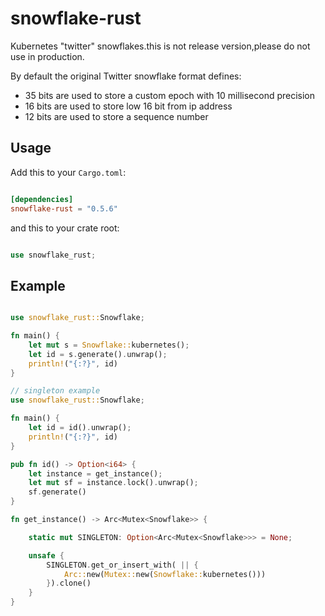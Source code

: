 # snowflake-rust

Kubernetes "twitter" snowflakes.this is not release version,please do not use in production.

By default the original Twitter snowflake format defines:
- 35 bits are used to store a custom epoch with 10 millisecond precision
- 16 bits are used to store low 16 bit from ip address
- 12 bits are used to store a sequence number

## Usage
Add this to your `Cargo.toml`:

```toml

[dependencies]
snowflake-rust = "0.5.6"
```
and this to your crate root:

```rust

use snowflake_rust;

```

## Example

```rust

use snowflake_rust::Snowflake;

fn main() {
    let mut s = Snowflake::kubernetes();
    let id = s.generate().unwrap();
    println!("{:?}", id)
}

```

```rust
// singleton example
use snowflake_rust::Snowflake;

fn main() {
    let id = id().unwrap();
    println!("{:?}", id)
}

pub fn id() -> Option<i64> {
    let instance = get_instance();
    let mut sf = instance.lock().unwrap();
    sf.generate()
}

fn get_instance() -> Arc<Mutex<Snowflake>> {

    static mut SINGLETON: Option<Arc<Mutex<Snowflake>>> = None;

    unsafe {
        SINGLETON.get_or_insert_with( || {
            Arc::new(Mutex::new(Snowflake::kubernetes()))
        }).clone()
    }
}

```

